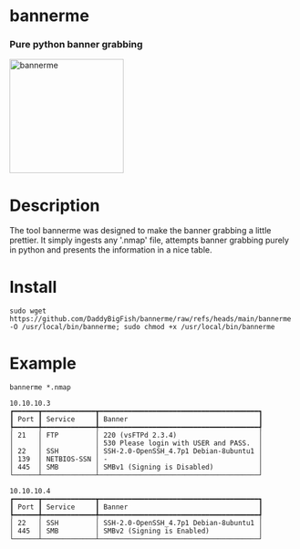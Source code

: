 # bannerme
### Pure python banner grabbing
<img width="200" alt="bannerme" src="https://github.com/user-attachments/assets/5e9e29b9-a25a-4137-8bf6-7696b7c1cc2e" />

# Description
The tool bannerme was designed to make the banner grabbing a little prettier. It simply ingests any '.nmap' file, attempts banner grabbing purely in python and presents the information in a nice table.

# Install
```
sudo wget https://github.com/DaddyBigFish/bannerme/raw/refs/heads/main/bannerme -O /usr/local/bin/bannerme; sudo chmod +x /usr/local/bin/bannerme
```

# Example
```
bannerme *.nmap

10.10.10.3
┏━━━━━━┳━━━━━━━━━━━━━┳━━━━━━━━━━━━━━━━━━━━━━━━━━━━━━━━━━━━━━━┓
┃ Port ┃ Service     ┃ Banner                                ┃
┡━━━━━━╇━━━━━━━━━━━━━╇━━━━━━━━━━━━━━━━━━━━━━━━━━━━━━━━━━━━━━━┩
│ 21   │ FTP         │ 220 (vsFTPd 2.3.4)                    │
│      │             │ 530 Please login with USER and PASS.  │
│ 22   │ SSH         │ SSH-2.0-OpenSSH_4.7p1 Debian-8ubuntu1 │
│ 139  │ NETBIOS-SSN │ -                                     │
│ 445  │ SMB         │ SMBv1 (Signing is Disabled)           │
└──────┴─────────────┴───────────────────────────────────────┘

10.10.10.4
┏━━━━━━┳━━━━━━━━━━━━━┳━━━━━━━━━━━━━━━━━━━━━━━━━━━━━━━━━━━━━━━┓
┃ Port ┃ Service     ┃ Banner                                ┃
┡━━━━━━╇━━━━━━━━━━━━━╇━━━━━━━━━━━━━━━━━━━━━━━━━━━━━━━━━━━━━━━┩
│ 22   │ SSH         │ SSH-2.0-OpenSSH_4.7p1 Debian-8ubuntu1 │
│ 445  │ SMB         │ SMBv2 (Signing is Enabled)            │
└──────┴─────────────┴───────────────────────────────────────┘
```
